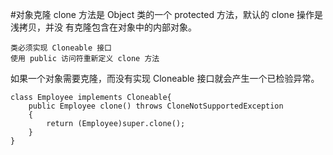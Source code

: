 #对象克隆
 clone 方法是 Object 类的一个 protected 方法，默认的 clone 操作是浅拷贝，并没
有克隆包含在对象中的内部对象。

    类必须实现 Cloneable 接口
    使用 public 访问符重新定义 clone 方法
 如果一个对象需要克隆，而没有实现 Cloneable 接口就会产生一个已检验异常。

```
class Employee implements Cloneable{
    public Employee clone() throws CloneNotSupportedException
    {
        return (Employee)super.clone();
    }
}
```

